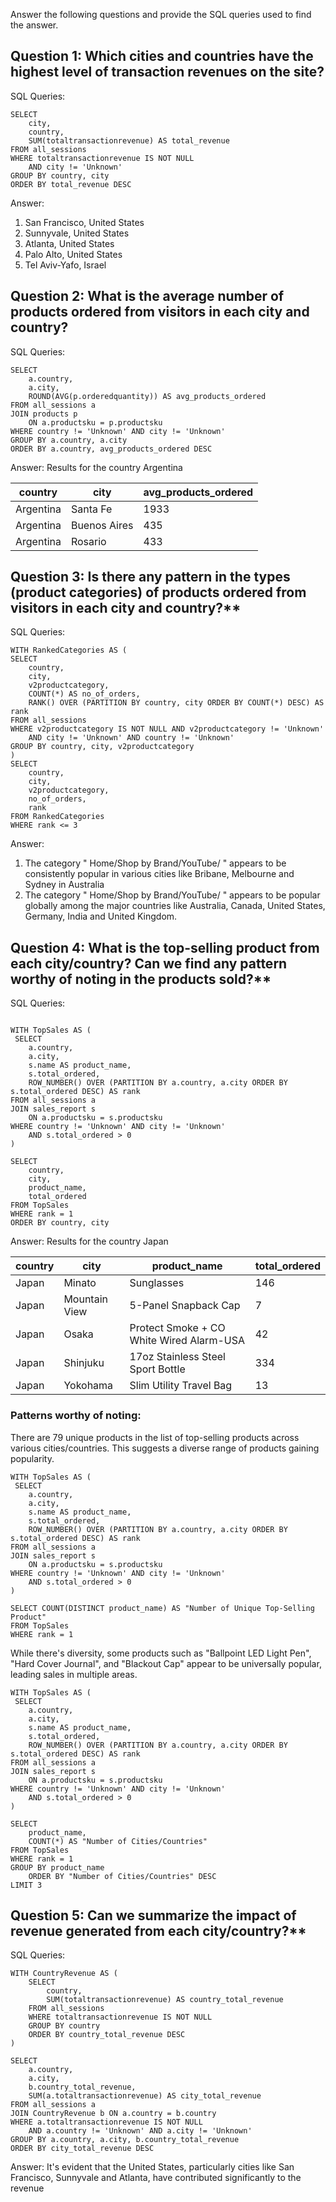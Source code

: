 Answer the following questions and provide the SQL queries used to find the answer.

    
## Question 1: Which cities and countries have the highest level of transaction revenues on the site?


SQL Queries:
```
SELECT 
	city,
	country,
	SUM(totaltransactionrevenue) AS total_revenue
FROM all_sessions 
WHERE totaltransactionrevenue IS NOT NULL 
	AND city != 'Unknown'
GROUP BY country, city
ORDER BY total_revenue DESC
```

Answer: 
1) San Francisco, United States
2) Sunnyvale, United States
3) Atlanta, United States
4) Palo Alto, United States
5) Tel Aviv-Yafo, Israel
        


## Question 2: What is the average number of products ordered from visitors in each city and country?


SQL Queries:
```
SELECT 
	a.country,
	a.city,
	ROUND(AVG(p.orderedquantity)) AS avg_products_ordered
FROM all_sessions a
JOIN products p 
	ON a.productsku = p.productsku
WHERE country != 'Unknown' AND city != 'Unknown' 
GROUP BY a.country, a.city
ORDER BY a.country, avg_products_ordered DESC
```
Answer: Results for the country Argentina

| country | city | avg_products_ordered |
| ----------- | ----------- |------------|
| Argentina | Santa Fe | 1933 |
| Argentina | Buenos Aires | 435 |
| Argentina | Rosario | 433 |




## Question 3: Is there any pattern in the types (product categories) of products ordered from visitors in each city and country?**


SQL Queries:
```
WITH RankedCategories AS (
SELECT 
	country,
	city,
	v2productcategory,
	COUNT(*) AS no_of_orders,
	RANK() OVER (PARTITION BY country, city ORDER BY COUNT(*) DESC) AS rank
FROM all_sessions
WHERE v2productcategory IS NOT NULL AND v2productcategory != 'Unknown'
	AND city != 'Unknown' AND country != 'Unknown'
GROUP BY country, city, v2productcategory
)
SELECT 
	country,
	city,
	v2productcategory,
	no_of_orders,
	rank
FROM RankedCategories
WHERE rank <= 3
```


Answer: 
1) The category " Home/Shop by Brand/YouTube/ " appears to be consistently popular in various cities like Bribane, Melbourne and 	        Sydney in Australia
2) The category " Home/Shop by Brand/YouTube/ " appears to be popular globally among the major countries like Australia,
   Canada, United States, Germany, India and United Kingdom.



## Question 4: What is the top-selling product from each city/country? Can we find any pattern worthy of noting in the products sold?**


SQL Queries:
```

WITH TopSales AS (
 SELECT
	a.country,
	a.city,
	s.name AS product_name,
	s.total_ordered,
	ROW_NUMBER() OVER (PARTITION BY a.country, a.city ORDER BY s.total_ordered DESC) AS rank
FROM all_sessions a
JOIN sales_report s
	ON a.productsku = s.productsku
WHERE country != 'Unknown' AND city != 'Unknown' 
	AND s.total_ordered > 0
) 

SELECT
	country,
	city,
	product_name,
	total_ordered
FROM TopSales
WHERE rank = 1
ORDER BY country, city
```


Answer: Results for the country Japan


| country | city | product_name | total_ordered |
| ----------- | ----------- |------------| ------ |
| Japan | Minato | Sunglasses | 146 |
| Japan | Mountain View | 5-Panel Snapback Cap | 7 | 
| Japan | Osaka | Protect Smoke + CO White Wired Alarm-USA | 42 |
| Japan | Shinjuku | 17oz Stainless Steel Sport Bottle | 334 |
| Japan | Yokohama | Slim Utility Travel Bag | 13 |


### Patterns worthy of noting:

There are 79 unique products in the list of top-selling products across various cities/countries. This suggests a diverse range of products gaining popularity.
```
WITH TopSales AS (
 SELECT
	a.country,
	a.city,
	s.name AS product_name,
	s.total_ordered,
	ROW_NUMBER() OVER (PARTITION BY a.country, a.city ORDER BY s.total_ordered DESC) AS rank
FROM all_sessions a
JOIN sales_report s
	ON a.productsku = s.productsku
WHERE country != 'Unknown' AND city != 'Unknown' 
	AND s.total_ordered > 0
) 

SELECT COUNT(DISTINCT product_name) AS "Number of Unique Top-Selling Product"
FROM TopSales
WHERE rank = 1
```
While there's diversity, some products such as "Ballpoint LED Light Pen", "Hard Cover Journal", and "Blackout Cap" appear to be universally popular, leading sales in multiple areas.

```
WITH TopSales AS (
 SELECT
	a.country,
	a.city,
	s.name AS product_name,
	s.total_ordered,
	ROW_NUMBER() OVER (PARTITION BY a.country, a.city ORDER BY s.total_ordered DESC) AS rank
FROM all_sessions a
JOIN sales_report s
	ON a.productsku = s.productsku
WHERE country != 'Unknown' AND city != 'Unknown' 
	AND s.total_ordered > 0
) 

SELECT 
	product_name,
	COUNT(*) AS "Number of Cities/Countries"
FROM TopSales
WHERE rank = 1
GROUP BY product_name
	ORDER BY "Number of Cities/Countries" DESC
LIMIT 3
```






## Question 5: Can we summarize the impact of revenue generated from each city/country?**

SQL Queries:
```
WITH CountryRevenue AS (
	SELECT 
		country,
	  	SUM(totaltransactionrevenue) AS country_total_revenue
	FROM all_sessions
	WHERE totaltransactionrevenue IS NOT NULL
	GROUP BY country
	ORDER BY country_total_revenue DESC
)

SELECT 
	a.country,
	a.city,
	b.country_total_revenue,
	SUM(a.totaltransactionrevenue) AS city_total_revenue
FROM all_sessions a
JOIN CountryRevenue b ON a.country = b.country
WHERE a.totaltransactionrevenue IS NOT NULL 
	AND a.country != 'Unknown' AND a.city != 'Unknown'
GROUP BY a.country, a.city, b.country_total_revenue
ORDER BY city_total_revenue DESC
```

Answer: 
It's evident that the United States, particularly cities like San Francisco, Sunnyvale and Atlanta, have contributed significantly to the revenue

